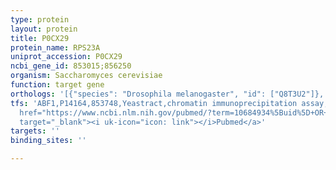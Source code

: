 ```yaml
---
type: protein
layout: protein
title: P0CX29
protein_name: RPS23A
uniprot_accession: P0CX29
ncbi_gene_id: 853015;856250
organism: Saccharomyces cerevisiae
function: target gene
orthologs: '[{"species": "Drosophila melanogaster", "id": ["Q8T3U2"]}, {"species": "Caenorhabditis elegans", "id": ["Q19877"]}, {"species": "Homo sapiens", "id": ["P62266"]}, {"species": "Mus musculus", "id": ["P62267"]}, {"species": "Rattus norvegicus", "id": ["D4A9Q3", "D3ZMK3", "P62268", "F1LTW8"]}]'
tfs: 'ABF1,P14164,853748,Yeastract,chromatin immunoprecipitation assay; footprinting,&ensp;<a
  href="https://www.ncbi.nlm.nih.gov/pubmed/?term=10684934%5Buid%5D+OR+25748434%5Buid%5D+OR+27016735%5Buid%5D+OR+2677998%5Buid%5D+OR+24170807%5Buid%5D"
  target="_blank"><i uk-icon="icon: link"></i>Pubmed</a>'
targets: ''
binding_sites: ''

---
```

